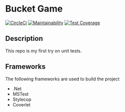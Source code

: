 # Bucket Game

[![CircleCi](https://circleci.com/gh/pieterbrandsen/BucketGame.svg?style=svg)](https://circleci.com/gh/pieterbrandsen/BucketGame)
[![Maintainability](https://api.codeclimate.com/v1/badges/6d8c941b74d7b987395b/maintainability)](https://codeclimate.com/github/pieterbrandsen/BucketGame/maintainability)
[![Test Coverage](https://api.codeclimate.com/v1/badges/6d8c941b74d7b987395b/test_coverage)](https://codeclimate.com/github/pieterbrandsen/BucketGame/test_coverage)

## Description
This repo is my first try on unit tests.

## Frameworks
The following frameworks are used to build the project
* .Net
* MSTest
* Stylecop
* Coverlet